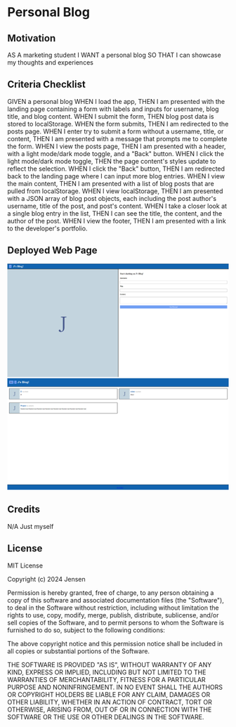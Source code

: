 # Personal Blog
## Motivation

AS A marketing student
I WANT a personal blog
SO THAT I can showcase my thoughts and experiences

## Criteria Checklist

GIVEN a personal blog
WHEN I load the app,
THEN I am presented with the landing page containing a form with labels and inputs for username, blog title, and blog content.
WHEN I submit the form,
THEN blog post data is stored to localStorage.
WHEN the form submits,
THEN I am redirected to the posts page.
WHEN I enter try to submit a form without a username, title, or content,
THEN I am presented with a message that prompts me to complete the form.
WHEN I view the posts page,
THEN I am presented with a header, with a light mode/dark mode toggle, and a "Back" button.
WHEN I click the light mode/dark mode toggle,
THEN the page content's styles update to reflect the selection.
WHEN I click the "Back" button,
THEN I am redirected back to the landing page where I can input more blog entries.
WHEN I view the main content,
THEN I am presented with a list of blog posts that are pulled from localStorage.
WHEN I view localStorage,
THEN I am presented with a JSON array of blog post objects, each including the post author's username, title of the post, and post's content.
WHEN I take a closer look at a single blog entry in the list,
THEN I can see the title, the content, and the author of the post.
WHEN I view the footer,
THEN I am presented with a link to the developer's portfolio.

## Deployed Web Page

![Screenshot](./Assets/images/blogproject.png "Screenshot 1")
![Screenshot](./Assets/images/blog2.png "Screenshot 2")

## Credits

N/A Just myself

## License

MIT License

Copyright (c) 2024 Jensen

Permission is hereby granted, free of charge, to any person obtaining a copy
of this software and associated documentation files (the "Software"), to deal
in the Software without restriction, including without limitation the rights
to use, copy, modify, merge, publish, distribute, sublicense, and/or sell
copies of the Software, and to permit persons to whom the Software is
furnished to do so, subject to the following conditions:

The above copyright notice and this permission notice shall be included in all
copies or substantial portions of the Software.

THE SOFTWARE IS PROVIDED "AS IS", WITHOUT WARRANTY OF ANY KIND, EXPRESS OR
IMPLIED, INCLUDING BUT NOT LIMITED TO THE WARRANTIES OF MERCHANTABILITY,
FITNESS FOR A PARTICULAR PURPOSE AND NONINFRINGEMENT. IN NO EVENT SHALL THE
AUTHORS OR COPYRIGHT HOLDERS BE LIABLE FOR ANY CLAIM, DAMAGES OR OTHER
LIABILITY, WHETHER IN AN ACTION OF CONTRACT, TORT OR OTHERWISE, ARISING FROM,
OUT OF OR IN CONNECTION WITH THE SOFTWARE OR THE USE OR OTHER DEALINGS IN THE
SOFTWARE.
